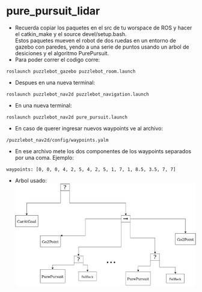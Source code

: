 # pure_pursuit_lidar
- Recuerda copiar los paquetes en el src de tu worspace de ROS y hacer el catkin_make y el source devel/setup.bash.<br>
Estos paquetes mueven el robot de dos ruedas en un entorno de gazebo con paredes, yendo a una serie de puntos usando un arbol de desiciones y el algoritmo PurePursuit.
- Para poder correr el codigo corre:

```
roslaunch puzzlebot_gazebo puzzlebot_room.launch
```
- Despues en una nueva terminal:

```
roslaunch puzzlebot_nav2d puzzlebot_navigation.launch
```
- En una nueva terminal:
```
roslaunch puzzlebot_nav2d pure_pursuit.launch
```
- En caso de querer ingresar nuevos waypoints ve al archivo:
```
/puzzlebot_nav2d/config/waypoints.yalm
```
- En ese archivo mete los dos componentes de los waypoints separados por una coma. Ejemplo:
```
waypoints: [0, 0, 0, 4, 2, 5, 4, 2, 5, 1, 7, 1, 8.5, 3.5, 7, 7]
```
- Arbol usado:<br>
![Alt text](PyTree.drawio.png?raw=true "Behaviour Tree")
